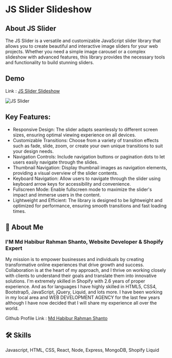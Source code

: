 
# JS Slider Slideshow
## About JS Slider
The JS Slider is a versatile and customizable JavaScript slider library that allows you to create beautiful and interactive image sliders for your web projects. Whether you need a simple image carousel or a complex slideshow with advanced features, this library provides the necessary tools and functionality to build stunning sliders.

## Demo


Link : [JS Slider Slideshow](https://mhrshanto.github.io/jsSlider/)

![JS Slider](https://github.com/mhrshanto/jsSlider/assets/74135853/3f16fc15-49e3-4eec-8616-89e374851735)
## Key Features:

- Responsive Design: The slider adapts seamlessly to different screen sizes, ensuring optimal viewing experience on all devices.
- Customizable Transitions: Choose from a variety of transition effects such as fade, slide, zoom, or create your own unique transitions to suit your design needs.
- Navigation Controls: Include navigation buttons or pagination dots to let users easily navigate through the slides.
- Thumbnail Navigation: Display thumbnail images as navigation elements, providing a visual overview of the slider contents.
- Keyboard Navigation: Allow users to navigate through the slider using keyboard arrow keys for accessibility and convenience.
- Fullscreen Mode: Enable fullscreen mode to maximize the slider's impact and immerse users in the content.
- Lightweight and Efficient: The library is designed to be lightweight and optimized for performance, ensuring smooth transitions and fast loading times.



## 🚀 About Me
### I'M Md Habibur Rahman Shanto, Website Developer & Shopify Expert
My mission is to empower businesses and individuals by creating transformative online experiences that drive growth and success. Collaboration is at the heart of my approach, and I thrive on working closely with clients to understand their goals and translate them into innovative solutions. I'm extremely skilled in Shopify with 2.6 years of proper experience. And as for languages I have highly skilled in HTML5, CSS4, Bootstrap5, JavaScript, jQuery, Liquid, and lots more. I have been working in my local area and WEB DEVELOPMENT AGENCY for the last few years although I have now decided that I will share my experience all over the world.

Github Profile Link : [Md Habibur Rahman Shanto](https://www.github.com/mhrshanto)

## 🛠 Skills
Javascript, HTML, CSS, React, Node, Express, MongoDB, Shopify Liquid

